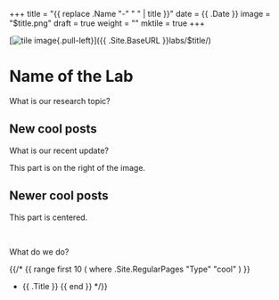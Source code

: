 +++
title =  "{{ replace .Name "-" " " | title }}"
date = {{ .Date }}
image = "$title.png"
draft = true
weight = ""
mktile = true
+++

[![tile image]($image "$title"){.pull-left}]({{ .Site.BaseURL }}labs/$title/)

# Name of the Lab

What is our research topic?

## New cool posts

What is our recent update?
</br>

This part is on the right of the image.

<div class="clearfix"></div>

## Newer cool posts

This part is centered.

</br>

What do we do?


{{/*
{{ range first 10 ( where .Site.RegularPages "Type" "cool" ) }}
* {{ .Title }}
{{ end }}
*/}}

